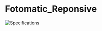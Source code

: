 # Fotomatic_Reponsive

![Specifications](https://user-images.githubusercontent.com/109474789/181806400-45a16eb0-c484-46ed-a04a-3ecdde45ec2c.png)
